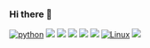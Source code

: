 ### Hi there 👋

[![python](https://img.shields.io/badge/Python-14354C?style=for-the-badge&logo=python&logoColor=white)](https://www.python.org/)
[![](https://img.shields.io/badge/Django-092E20?style=for-the-badge&logo=django&logoColor=white)](https://www.djangoproject.com/)
[![](https://img.shields.io/badge/Bootstrap-563D7C?style=for-the-badge&logo=bootstrap&logoColor=white)](https://getbootstrap.com/docs/5.1/getting-started/introduction/)
[![](https://img.shields.io/badge/HTML5-E34F26?style=for-the-badge&logo=html5&logoColor=white)]()
[![](https://img.shields.io/badge/CSS3-1572B6?style=for-the-badge&logo=css3&logoColor=white)]()
[![](https://img.shields.io/badge/Ubuntu-E95420?style=for-the-badge&logo=ubuntu&logoColor=white)](https://ubuntu.com/download)
[![Linux](https://img.shields.io/badge/Linux-FCC624?style=for-the-badge&logo=linux&logoColor=black)](https://www.linux.org/pages/download/)
[![](https://img.shields.io/badge/Made%20for-VSCode-1f425f.svg)](https://code.visualstudio.com/)







[![]()]()
